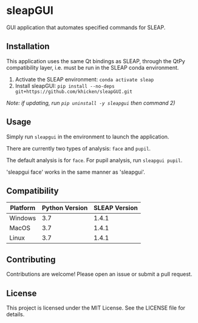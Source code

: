 # sleapGUI
GUI application that automates specified commands for SLEAP.

## Installation
This application uses the same Qt bindings as SLEAP, through the QtPy compatibility layer, i.e. must be run in the SLEAP conda environment.

1. Activate the SLEAP environment:
```conda activate sleap```
2. Install sleapGUI:
```pip install --no-deps git+https://github.com/khicken/sleapGUI.git```

_Note: if updating, run `pip uninstall -y sleapgui` then command 2)_

## Usage
Simply run `sleapgui` in the environment to launch the application.

There are currently two types of analysis: `face` and `pupil`.

The default analysis is for `face`. For pupil analysis, run `sleapgui pupil`.

'sleapgui face' works in the same manner as 'sleapgui'.

## Compatibility
| Platform | Python Version | SLEAP Version |
|----------|----------------|---------------|
| Windows  | 3.7 | 1.4.1 |
| MacOS  | 3.7 | 1.4.1 |
| Linux  | 3.7 | 1.4.1 |

## Contributing
Contributions are welcome! Please open an issue or submit a pull request.

## License
This project is licensed under the MIT License. See the LICENSE file for details.
